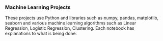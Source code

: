 ### Machine Learning Projects
These projects use Python and libraries such as numpy, pandas, matplotlib, seaborn and various machine learning algorithms such as Linear Regression, Logistic Regression, Clustering.
Each notebook has explanations to what is being done.
